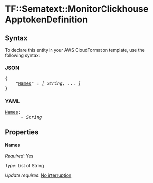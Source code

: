 # TF::Sematext::MonitorClickhouse ApptokenDefinition

## Syntax

To declare this entity in your AWS CloudFormation template, use the following syntax:

### JSON

<pre>
{
    "<a href="#names" title="Names">Names</a>" : <i>[ String, ... ]</i>
}
</pre>

### YAML

<pre>
<a href="#names" title="Names">Names</a>: <i>
      - String</i>
</pre>

## Properties

#### Names

_Required_: Yes

_Type_: List of String

_Update requires_: [No interruption](https://docs.aws.amazon.com/AWSCloudFormation/latest/UserGuide/using-cfn-updating-stacks-update-behaviors.html#update-no-interrupt)

